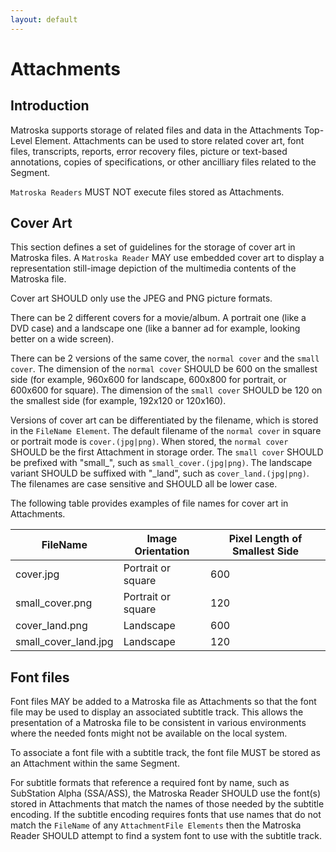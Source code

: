 ```yaml
---
layout: default
---
```


# Attachments

## Introduction

Matroska supports storage of related files and data in the Attachments Top-Level Element. Attachments can be used to store related cover art, font files, transcripts, reports, error recovery files, picture or text-based annotations, copies of specifications, or other ancilliary files related to the Segment.

`Matroska Readers` MUST NOT execute files stored as Attachments.

## Cover Art

This section defines a set of guidelines for the storage of cover art in Matroska files. A `Matroska Reader` MAY use embedded cover art to display a representation still-image depiction of the multimedia contents of the Matroska file.

Cover art SHOULD only use the JPEG and PNG picture formats.

There can be 2 different covers for a movie/album. A portrait one (like a DVD case) and a landscape one (like a banner ad for example, looking better on a wide screen).

There can be 2 versions of the same cover, the `normal cover` and the `small cover`. The dimension of the `normal cover` SHOULD be 600 on the smallest side (for example, 960x600 for landscape, 600x800 for portrait, or 600x600 for square). The dimension of the `small cover` SHOULD be 120 on the smallest side (for example, 192x120 or 120x160).

Versions of cover art can be differentiated by the filename, which is stored in the `FileName Element`. The default filename of the `normal cover` in square or portrait mode is `cover.(jpg|png)`. When stored, the `normal cover` SHOULD be the first Attachment in storage order. The `small cover` SHOULD be prefixed with "small_", such as `small_cover.(jpg|png)`. The landscape variant SHOULD be suffixed with "_land", such as `cover_land.(jpg|png)`. The filenames are case sensitive and SHOULD all be lower case.

The following table provides examples of file names for cover art in Attachments.

FileName             | Image Orientation  | Pixel Length of Smallest Side
---------------------|--------------------|------------------------------
cover.jpg            | Portrait or square | 600
small_cover.png      | Portrait or square | 120
cover_land.png       | Landscape          | 600
small_cover_land.jpg | Landscape          | 120

## Font files

Font files MAY be added to a Matroska file as Attachments so that the font file may be used to display an associated subtitle track. This allows the presentation of a Matroska file to be consistent in various environments where the needed fonts might not be available on the local system.

To associate a font file with a subtitle track, the font file MUST be stored as an Attachment within the same Segment.

For subtitle formats that reference a required font by name, such as SubStation Alpha (SSA/ASS), the Matroska Reader SHOULD use the font(s) stored in Attachments that match the names of those needed by the subtitle encoding. If the subtitle encoding requires fonts that use names that do not match the `FileName` of any `AttachmentFile Elements` then the Matroska Reader SHOULD attempt to find a system font to use with the subtitle track.

